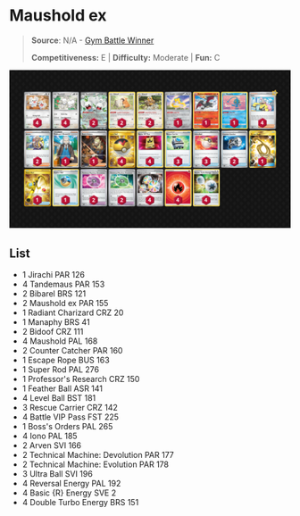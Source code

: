 # Maushold ex

> **Source**: N/A - [Gym Battle Winner](https://www.pokemon-card.com/deck/result.html/deckID/xc8DJY-1waXj8-ccGxDD/)
> 
> **Competitiveness:** E | **Difficulty:** Moderate | **Fun:** C

![decklist](../../!Images/Standard/09BST-PAF/Maushold%20ex.PNG)

## List
* 1 Jirachi PAR 126
* 4 Tandemaus PAR 153
* 2 Bibarel BRS 121
* 2 Maushold ex PAR 155
* 1 Radiant Charizard CRZ 20
* 1 Manaphy BRS 41
* 2 Bidoof CRZ 111
* 4 Maushold PAL 168
* 2 Counter Catcher PAR 160
* 1 Escape Rope BUS 163
* 1 Super Rod PAL 276
* 1 Professor's Research CRZ 150
* 1 Feather Ball ASR 141
* 4 Level Ball BST 181
* 3 Rescue Carrier CRZ 142
* 4 Battle VIP Pass FST 225
* 1 Boss's Orders PAL 265
* 4 Iono PAL 185
* 2 Arven SVI 166
* 2 Technical Machine: Devolution PAR 177
* 2 Technical Machine: Evolution PAR 178
* 3 Ultra Ball SVI 196
* 4 Reversal Energy PAL 192
* 4 Basic {R} Energy SVE 2
* 4 Double Turbo Energy BRS 151
